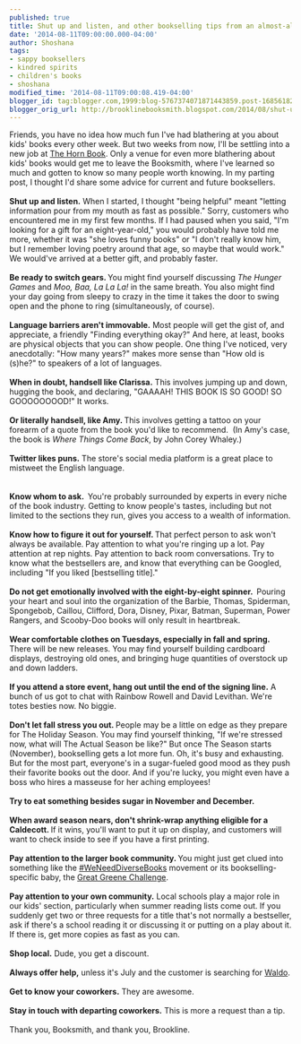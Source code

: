 ```yaml
---
published: true
title: Shut up and listen, and other bookselling tips from an almost-alum
date: '2014-08-11T09:00:00.000-04:00'
author: Shoshana
tags:
- sappy booksellers
- kindred spirits
- children's books
- shoshana
modified_time: '2014-08-11T09:00:08.419-04:00'
blogger_id: tag:blogger.com,1999:blog-5767374071871443859.post-1685618246266602930
blogger_orig_url: http://brooklinebooksmith.blogspot.com/2014/08/shut-up-and-listen-and-other.html
---
```


Friends, you have no idea how much fun I've had blathering at you about kids' books every other week. But two weeks from now, I'll be settling into a new job at <a href="http://www.hbook.com/">The Horn Book</a>. Only a venue for even more blathering about kids' books would get me to leave the Booksmith, where I've learned so much and gotten to know so many people worth knowing. In my parting post, I thought I'd share some advice for current and future booksellers.<br /><br /><b>Shut up and listen.</b> When I started, I thought "being helpful" meant "letting information pour from my mouth as fast as possible." Sorry, customers who encountered me in my first few months. If I had paused when you said, "I'm looking for a gift for an eight-year-old," you would probably have told me more, whether it was "she loves funny books" or "I don't really know him, but I remember loving poetry around that age, so maybe that would work." We would've arrived at a better gift, and probably faster.<br /><br /><b>Be ready to switch gears. </b>You might find yourself discussing <i>The Hunger Games</i> and <i>Moo, Baa, La La La! </i>in the same breath. You also might find your day going from sleepy to crazy in the time it takes the door to swing open and the phone to ring (simultaneously, of course).<br /><br /><b>Language barriers aren't immovable.</b> Most people will get the gist of, and appreciate, a friendly "Finding everything okay?" And here, at least, books are physical objects that you can show people. One thing I've noticed, very anecdotally: "How many years?" makes more sense than "How old is (s)he?" to speakers of a lot of languages.<br /><br /><b>When in doubt, handsell like Clarissa.</b> This involves jumping up and down, hugging the book, and declaring, "GAAAAH! THIS BOOK IS SO GOOD! SO GOOOOOOOOD!" It works.<br /><br /><b>Or literally handsell, like Amy. </b>This involves getting a tattoo on your forearm of a quote from the book you'd like to recommend.&nbsp; (In Amy's case, the book is <i>Where Things Come Back</i>, by John Corey Whaley.)<b>&nbsp;</b><br /><br /><b>Twitter likes puns.</b> The store's social media platform is a great place to mistweet the English language.<br /><br /><br /><b>Know whom to ask.&nbsp; </b>You're probably surrounded by experts in every niche of the book industry. Getting to know people's tastes, including but not limited to the sections they run, gives you access to a wealth of information.<br /><br /><b>Know how to figure it out for yourself. </b>That perfect person to ask won't always be available.<b> </b>Pay attention to what you're ringing up a lot. Pay attention at rep nights. Pay attention to back room conversations. Try to know what the bestsellers are, and know that everything can be Googled, including "If you liked [bestselling title]."<br /><br /><b>Do not get emotionally involved with the eight-by-eight spinner.&nbsp; </b>Pouring your heart and soul into the organization of the Barbie, Thomas, Spiderman, Spongebob, Caillou, Clifford, Dora, Disney, Pixar, Batman, Superman, Power Rangers, and Scooby-Doo books will only result in heartbreak.<br /><br /><b>Wear comfortable clothes on Tuesdays, especially in fall and spring.</b>&nbsp; There will be new releases. You may find yourself building cardboard displays, destroying old ones, and bringing huge quantities of overstock up and down ladders.<br /><br /><b>If you attend a store event, hang out until the end of the signing line.</b> A bunch of us got to chat with Rainbow Rowell and David Levithan. We're totes besties now. No biggie.<br /><br /><b>Don't let fall stress you out. </b>People may be a little on edge as they prepare for The Holiday Season. You may find yourself thinking, "If we're stressed now, what will The Actual Season be like?" But once The Season starts (November), bookselling gets a lot more fun. Oh, it's busy and exhausting. But for the most part, everyone's in a sugar-fueled good mood as they push their favorite books out the door. And if you're lucky, you might even have a boss who hires a masseuse for her aching employees!<br /><br /><b>Try to eat something besides sugar in November and December.</b> <br /><br /><b>When award season nears, don't shrink-wrap anything eligible for a Caldecott. </b>If it wins, you'll want to put it up on display, and customers will want to check inside to see if you have a first printing.<br /><br /><b>Pay attention to the larger book community. </b>You might just get clued into something like the <a href="http://weneeddiversebooks.tumblr.com/">#WeNeedDiverseBooks</a> movement or its bookselling-specific baby, the <a href="http://shannonhale.tumblr.com/post/84133685900/handsell-off-heres-whats-going-down">Great Greene Challenge</a>.<b>&nbsp;</b><br /><br /><b>Pay attention to your own community.</b> Local schools play a major role in our kids' section, particularly when summer reading lists come out. If you suddenly get two or three requests for a title that's not normally a bestseller, ask if there's a school reading it or discussing it or putting on a play about it. If there is, get more copies as fast as you can.<br /><br /><b>Shop local.</b> Dude, you get a discount.<b>&nbsp;</b><br /><br /><b>Always offer help,</b> unless it's July and the customer is searching for <a href="http://www.bookweb.org/news/find-waldo-local-%E2%80%9914-begins">Waldo</a>.<br /><br /><b>Get to know your coworkers.</b> They are awesome.<br /><br /><b>Stay in touch with departing coworkers.</b> This is more a request than a tip.<br /><br />Thank you, Booksmith, and thank you, Brookline.